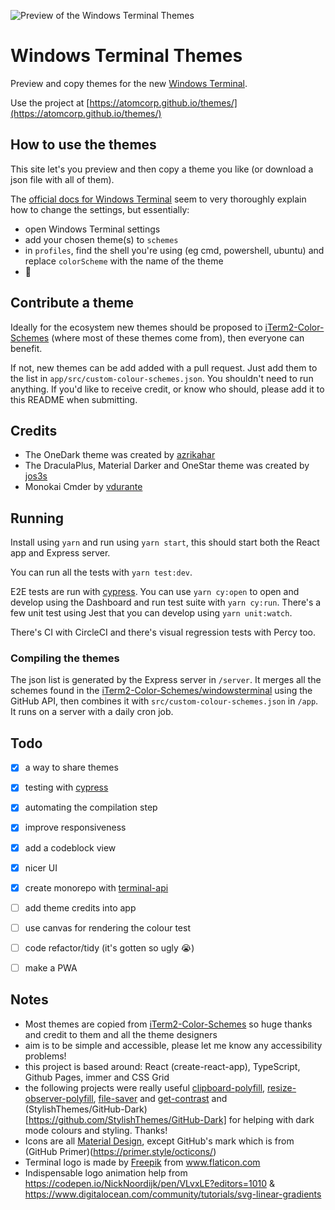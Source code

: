 ![Preview of the Windows Terminal Themes](https://github.com/atomcorp/themes/raw/master/app/public/preview-v3.png)

# Windows Terminal Themes

Preview and copy themes for the new [Windows Terminal](https://github.com/microsoft/terminal).

Use the project at [https://atomcorp.github.io/themes/](https://atomcorp.github.io/themes/)

## How to use the themes

This site let's you preview and then copy a theme you like (or download a json file with all of them).

The [official docs for Windows Terminal](https://github.com/microsoft/terminal/blob/master/doc/user-docs/UsingJsonSettings.md) seem to very thoroughly explain how to change the settings, but essentially:

* open Windows Terminal settings
* add your chosen theme(s) to `schemes`
* in `profiles`, find the shell you're using (eg cmd, powershell, ubuntu) and replace `colorScheme` with the name of the theme
* 🥳

## Contribute a theme

Ideally for the ecosystem new themes should be proposed to [iTerm2-Color-Schemes](https://github.com/mbadolato/iTerm2-Color-Schemes) (where most of these themes come from), then everyone can benefit.

If not, new themes can be add added with a pull request. Just add them to the list in `app/src/custom-colour-schemes.json`. You shouldn't need to run anything. If you'd like to receive credit, or know who should, please add it to this README when submitting.

## Credits

* The OneDark theme was created by [azrikahar](https://github.com/azrikahar)
* The DraculaPlus, Material Darker and OneStar theme was created by [jos3s](https://github.com/jos3s)
* Monokai Cmder by [vdurante](https://github.com/vdurante/windows-terminal-monokai-cmder)

## Running

Install using `yarn` and run using `yarn start`, this should start both the React app and Express server.

You can run all the tests with `yarn test:dev`.

E2E tests are run with [cypress](https://www.cypress.io/). You can use `yarn cy:open` to open and develop using the Dashboard and run test suite with `yarn cy:run`. There's a few unit test using Jest that you can develop using `yarn unit:watch`.

There's CI with CircleCI and there's visual regression tests with Percy too.

### Compiling the themes

The json list is generated by the Express server in `/server`. It merges all the schemes found in the [iTerm2-Color-Schemes/windowsterminal](https://github.com/mbadolato/iTerm2-Color-Schemes/tree/master/windowsterminal) using the GitHub API, then combines it with `src/custom-colour-schemes.json` in `/app`. It runs on a server with a daily cron job.

## Todo

* [x] a way to share themes
* [x] testing with [cypress](https://www.cypress.io/)
* [x] automating the compilation step
* [x] improve responsiveness
* [x] add a codeblock view
* [x] nicer UI
* [x] create monorepo with [terminal-api](https://github.com/atomcorp/terminal-api)
* [ ] add theme credits into app
* [ ] use canvas for rendering the colour test
* [ ] code refactor/tidy (it's gotten so ugly 😭)

* [ ] make a PWA

## Notes

* Most themes are copied from [iTerm2-Color-Schemes](https://github.com/mbadolato/iTerm2-Color-Schemes) so huge thanks and credit to them and all the theme designers
* aim is to be simple and accessible, please let me know any accessibility problems!
* this project is based around: React (create-react-app), TypeScript, Github Pages, immer and CSS Grid
* the following projects were really useful [clipboard-polyfill](https://github.com/lgarron/clipboard-polyfill), [resize-observer-polyfill](https://github.com/que-etc/resize-observer-polyfill), [file-saver](https://github.com/eligrey/FileSaver.js) and [get-contrast](https://github.com/johno/get-contrast) and (StylishThemes/GitHub-Dark)[https://github.com/StylishThemes/GitHub-Dark] for helping with dark mode colours and styling. Thanks!
* Icons are all [Material Design](https://material.io/resources/icons/?style=baseline), except GitHub's mark which is from (GitHub Primer)(https://primer.style/octicons/)
* Terminal logo is made by <a href="https://www.flaticon.com/authors/freepik" title="Freepik">Freepik</a> from <a href="https://www.flaticon.com/" title="Flaticon">www.flaticon.com</a>
* Indispensable logo animation help from https://codepen.io/NickNoordijk/pen/VLvxLE?editors=1010 & https://www.digitalocean.com/community/tutorials/svg-linear-gradients
